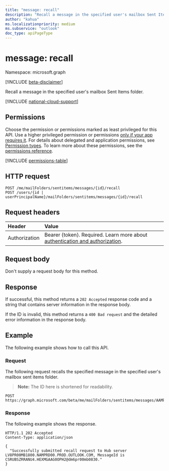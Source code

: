 ```yaml
---
title: "message: recall"
description: "Recall a message in the specified user's mailbox Sent Items folder."
author: "kahua"
ms.localizationpriority: medium
ms.subservice: "outlook"
doc_type: apiPageType
---
```


# message: recall

Namespace: microsoft.graph

[!INCLUDE [beta-disclaimer](../../includes/beta-disclaimer.md)]

Recall a message in the specified user's mailbox Sent Items folder.

[!INCLUDE [national-cloud-support](../../includes/all-clouds.md)]

## Permissions

Choose the permission or permissions marked as least privileged for this API. Use a higher privileged permission or permissions [only if your app requires it](/graph/permissions-overview#best-practices-for-using-microsoft-graph-permissions). For details about delegated and application permissions, see [Permission types](/graph/permissions-overview#permission-types). To learn more about these permissions, see the [permissions reference](/graph/permissions-reference).

<!-- { "blockType": "permissions", "name": "message_recall" } -->
[!INCLUDE [permissions-table](../includes/permissions/message-recall-permissions.md)]

## HTTP request

<!-- {
  "blockType": "ignored"
}
-->
``` http
POST /me/mailFolders/sentitems/messages/{id}/recall
POST /users/{id | userPrincipalName}/mailFolders/sentitems/messages/{id}/recall
```

## Request headers

| Header | Value |
|:-------|:------|
| Authorization | Bearer {token}. Required. Learn more about [authentication and authorization](/graph/auth/auth-concepts).|

## Request body

Don't supply a request body for this method.

## Response

If successful, this method returns a `202 Accepted` response code and a string that contains server information in the response body.

If the ID is invalid, this method returns a `400 Bad request` and the detailed error information in the response body.

## Example

The following example shows how to call this API.

### Request

The following request recalls the specified message in the specified user's mailbox sent items folder.
> **Note:** The ID here is shortened for readability.

```http
POST https://graph.microsoft.com/beta/me/mailFolders/sentitems/messages/AAMkADhAAATs28OAAA=/recall
```

### Response

The following example shows the response.

``` http
HTTP/1.1 202 Accepted
Content-Type: application/json

{
  "Successfully submitted recall request to Hub server LV8PR00MB1800.NAMPRD00.PROD.OUTLOOK.COM, MessageId is CSRUBSZRRANU4.HEXMGAAG0OPH2@dm6pr00mb0830."
}
```

